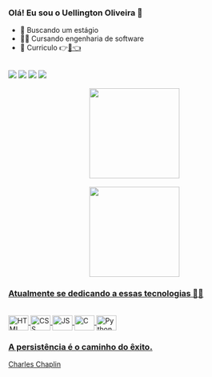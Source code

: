### Olá! Eu sou o Uellington Oliveira 👋

- 🤞 Buscando um estágio 
- 👨‍🎓 Cursando engenharia de software
- 💼 Curriculo 👉<a href="https://www.canva.com/design/DAE_NBX0XeM/47mliP6hLWCHcYej9gPpXg/view?utm_content=DAE_NBX0XeM&utm_campaign=designshare&utm_medium=link&utm_source=homepage_design_menu" target="_blank">📄👈</a>
<br>
 <a href="https://www.linkedin.com/in/uellingtonoliveira/" target="_blank"><img src="https://img.shields.io/badge/-LinkedIn-%230077B5?style=for-the-badge&logo=linkedin&logoColor=white" target="_blank"></a> 
<a href="https://discord.com/channels/@me" target="_blank"><img src="https://img.shields.io/badge/Discord-7289DA?style=for-the-badge&logo=discord&logoColor=white"></a>
<a href="https://wa.me/73998099188" target="_blank"><img src="https://img.shields.io/badge/WhatsApp-25D366?style=for-the-badge&logo=whatsapp&logoColor=white"></a>
<a href="https://mail.google.com/mail/u/0/#inbox" target="_blank"><img src="https://img.shields.io/badge/Gmail-D14836?style=for-the-badge&logo=gmail&logoColor=white"></a>
<br><br>
<div align="center">
  <a href="https://github.com/uellingtonoliver">
  <img height="180em" src="https://github-readme-stats.vercel.app/api?username=uellingtonoliver&show_icons=true&theme=dracula&include_all_commits=true&count_private=true"/>
<br><br>  
  <img height="180em" src="https://github-readme-stats.vercel.app/api/top-langs/?username=uellingtonoliver&layout=compact&langs_count=7&theme=dracula"/>
</div> 
  
### Atualmente se dedicando a essas tecnologias 👨‍🎓
  
<div style="display: inline_block"><br>
  <img align="center" alt="HTML" height="30" width="40" src="https://cdn.jsdelivr.net/gh/devicons/devicon/icons/html5/html5-original.svg" />
  <img align="center" alt="CSS" height="30" width="40" src="https://cdn.jsdelivr.net/gh/devicons/devicon/icons/css3/css3-original.svg" />
  <img align="center" alt="JS" height="30" width="40" src="https://cdn.jsdelivr.net/gh/devicons/devicon/icons/javascript/javascript-original.svg" />
  <img align="center" alt="C" height="30" width="40" src="https://cdn.jsdelivr.net/gh/devicons/devicon/icons/c/c-original.svg" />
  <img align="center" alt=Python" height="30" width="40" src="https://cdn.jsdelivr.net/gh/devicons/devicon/icons/python/python-original.svg" />
</div>
                                                                                                                                            
### A persistência é o caminho do êxito.

Charles Chaplin 
                                                                                                                                          
